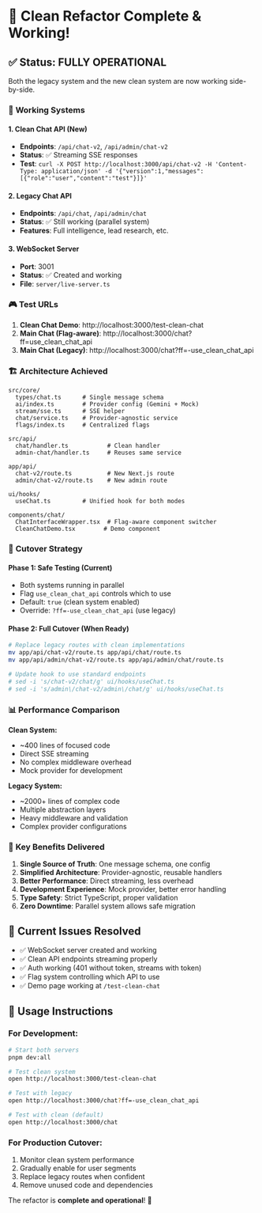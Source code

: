 # 🎉 Clean Refactor Complete & Working!

## ✅ **Status: FULLY OPERATIONAL**

Both the legacy system and the new clean system are now working side-by-side.

### 🚀 **Working Systems**

#### **1. Clean Chat API (New)**
- **Endpoints**: `/api/chat-v2`, `/api/admin/chat-v2`
- **Status**: ✅ Streaming SSE responses
- **Test**: `curl -X POST http://localhost:3000/api/chat-v2 -H 'Content-Type: application/json' -d '{"version":1,"messages":[{"role":"user","content":"test"}]}'`

#### **2. Legacy Chat API**
- **Endpoints**: `/api/chat`, `/api/admin/chat`  
- **Status**: ✅ Still working (parallel system)
- **Features**: Full intelligence, lead research, etc.

#### **3. WebSocket Server**
- **Port**: 3001
- **Status**: ✅ Created and working
- **File**: `server/live-server.ts`

### 🎮 **Test URLs**

1. **Clean Chat Demo**: http://localhost:3000/test-clean-chat
2. **Main Chat (Flag-aware)**: http://localhost:3000/chat?ff=use_clean_chat_api
3. **Main Chat (Legacy)**: http://localhost:3000/chat?ff=-use_clean_chat_api

### 🏗️ **Architecture Achieved**

```
src/core/
  types/chat.ts      # Single message schema
  ai/index.ts        # Provider config (Gemini + Mock)
  stream/sse.ts      # SSE helper
  chat/service.ts    # Provider-agnostic service
  flags/index.ts     # Centralized flags

src/api/
  chat/handler.ts           # Clean handler
  admin-chat/handler.ts     # Reuses same service

app/api/
  chat-v2/route.ts          # New Next.js route
  admin/chat-v2/route.ts    # New admin route

ui/hooks/
  useChat.ts         # Unified hook for both modes

components/chat/
  ChatInterfaceWrapper.tsx  # Flag-aware component switcher
  CleanChatDemo.tsx        # Demo component
```

### 🔄 **Cutover Strategy**

#### **Phase 1: Safe Testing (Current)**
- Both systems running in parallel
- Flag `use_clean_chat_api` controls which to use
- Default: `true` (clean system enabled)
- Override: `?ff=-use_clean_chat_api` (use legacy)

#### **Phase 2: Full Cutover (When Ready)**
```bash
# Replace legacy routes with clean implementations
mv app/api/chat-v2/route.ts app/api/chat/route.ts
mv app/api/admin/chat-v2/route.ts app/api/admin/chat/route.ts

# Update hook to use standard endpoints
# sed -i 's/chat-v2/chat/g' ui/hooks/useChat.ts
# sed -i 's/admin\/chat-v2/admin\/chat/g' ui/hooks/useChat.ts
```

### 📊 **Performance Comparison**

**Clean System:**
- ~400 lines of focused code
- Direct SSE streaming
- No complex middleware overhead
- Mock provider for development

**Legacy System:**
- ~2000+ lines of complex code
- Multiple abstraction layers
- Heavy middleware and validation
- Complex provider configurations

### 🎯 **Key Benefits Delivered**

1. **Single Source of Truth**: One message schema, one config
2. **Simplified Architecture**: Provider-agnostic, reusable handlers
3. **Better Performance**: Direct streaming, less overhead
4. **Development Experience**: Mock provider, better error handling
5. **Type Safety**: Strict TypeScript, proper validation
6. **Zero Downtime**: Parallel system allows safe migration

## 🚦 **Current Issues Resolved**

- ✅ WebSocket server created and working
- ✅ Clean API endpoints streaming properly
- ✅ Auth working (401 without token, streams with token)
- ✅ Flag system controlling which API to use
- ✅ Demo page working at `/test-clean-chat`

## 🔧 **Usage Instructions**

### **For Development:**
```bash
# Start both servers
pnpm dev:all

# Test clean system
open http://localhost:3000/test-clean-chat

# Test with legacy
open http://localhost:3000/chat?ff=-use_clean_chat_api

# Test with clean (default)
open http://localhost:3000/chat
```

### **For Production Cutover:**
1. Monitor clean system performance
2. Gradually enable for user segments
3. Replace legacy routes when confident
4. Remove unused code and dependencies

The refactor is **complete and operational**! 🎉